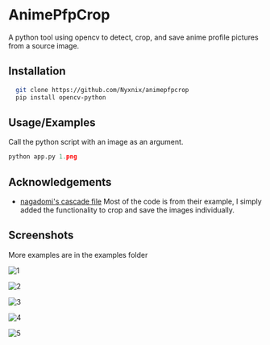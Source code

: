 
# AnimePfpCrop

A python tool using opencv to detect, crop, and save anime profile pictures from a source image.


## Installation

```bash
  git clone https://github.com/Nyxnix/animepfpcrop
  pip install opencv-python
```
    
## Usage/Examples

Call the python script with an image as an argument.

```python
python app.py 1.png
```


## Acknowledgements

 - [nagadomi's cascade file](https://github.com/nagadomi/lbpcascade_animeface)
 Most of the code is from their example, I simply added the functionality to crop and save the images individually.


## Screenshots

More examples are in the examples folder

![1](https://i.imgur.com/zBU5FCa.jpg)

![2](https://i.imgur.com/s2aLdqG.png)

![3](https://i.imgur.com/Yu8BlZ9.png)

![4](https://i.imgur.com/fug7iHH.png)

![5](https://i.imgur.com/zNiIwU1.png)

